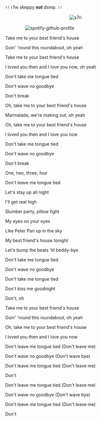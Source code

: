 `!!` i fw skeppy **not** dsmp. `!!`

ㅤㅤㅤㅤㅤㅤㅤㅤㅤㅤㅤㅤㅤㅤㅤㅤ<img src="https://komarev.com/ghpvc/?username=s7ri&label=✧&color=000000&style=flat" alt="s7ri" />

ㅤㅤㅤㅤㅤ![spotify-github-profile](https://spotify-github-profile.kittinanx.com/api/view?uid=314xywmy3fz5mnbhz4bpwdjbapfe&cover_image=true&theme=novatorem&show_offline=false&background_color=121212&interchange=false&bar_color=2c8785&bar_color_cover=true)

Take me to your best friend's house

Goin' 'round this roundabout, oh yeah

Take me to your best friend's house

I loved you then and I love you now, oh yeah

Don't take me tongue tied

Don't wave no goodbye

Don't break

Oh, take me to your best friend's house

Marmalade, we're making out, oh yeah

Oh, take me to your best friend's house

I loved you then and I love you now

Don't take me tongue tied

Don't wave no goodbye

Don't break

One, two, three, four

Don't leave me tongue tied

Let's stay up all night

I'll get real high

Slumber party, pillow fight

My eyes on your eyes

Like Peter Pan up in the sky

My best friend's house tonight

Let's bump the beats 'til beddy-bye

Don't take me tongue tied

Don't wave no goodbye

Don't take me tongue tied

Don't kiss me goodnight

Don't, oh

Take me to your best friend's house

Goin' 'round this roundabout, oh yeah

Oh, take me to your best friend's house

I loved you then and I love you now

Don't leave me tongue tied (Don't leave me)

Don't wave no goodbye (Don't wave bye)

Don't leave me tongue tied (Don't leave me)

Don't

Don't leave me tongue tied (Don't leave me)

Don't wave no goodbye (Don't wave bye)

Don't leave me tongue tied (Don't leave me)

Don't



<!--
**s7ri/s7ri** is a ✨ _special_ ✨ repository because its `README.md` (this file) appears on your GitHub profile.

Here are some ideas to get you started:

- 🔭 I’m currently working on ...
- 🌱 I’m currently learning ...
- 👯 I’m looking to collaborate on ...
- 🤔 I’m looking for help with ...
- 💬 Ask me about ...
- 📫 How to reach me: ...
- 😄 Pronouns: ...
- ⚡ Fun fact: ...
-->
